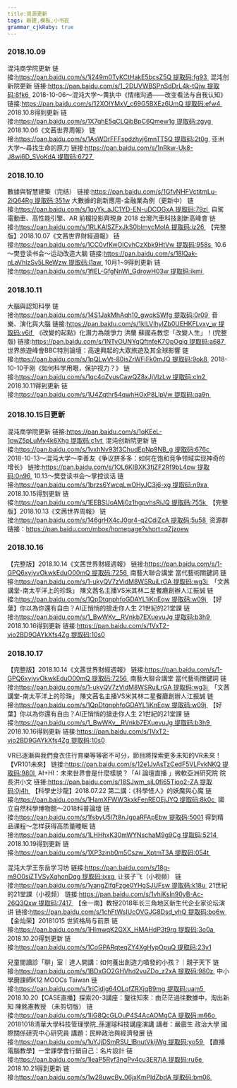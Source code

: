 ```yaml
---
title:资源更新
tags: 新建,模板,小书匠
grammar_cjkRuby: true
---
```


###  2018.10.09
混沌商学院更新
链接:https://pan.baidu.com/s/1j249m0TyKCtHakE5bcsZ5Q 提取码:fg93 
混沌创新院更新
链接:https://pan.baidu.com/s/1_2DUVWBSPnSdDrL4k-tQjw 提取码:8fk6 
2018-10-06～混沌大学～黄执中《情绪沟通——改变看法与自我认知》
链接:https://pan.baidu.com/s/12XOIYMxV_c69G5BXEz6UmQ 提取码:efw4 
2018.10.8得到更新
链接:https://pan.baidu.com/s/1X7qhE5qCLQibBpC6Qmew1g 提取码:zgyg 
2018.10.06《文茜世界周報》
链接:https://pan.baidu.com/s/1AsWDrFFFspdzhyj6mnTT5Q 提取码:2t0g 
亚洲大学～尋找生命的原力
链接:https://pan.baidu.com/s/1nRkw-Uk8-J8wi6D_SVoKdA 提取码:6727 

### 2018.10.10
數據與智慧建築（完结）
链接:https://pan.baidu.com/s/1GfvNHFVctitmLu-2iQ64Rg 提取码:351w
大數據的創新應用-金融業為例（更新中）
链接:https://pan.baidu.com/s/1qyYk_aJC1YD-EN-uDCOGxA 提取码:79zl 
自駕電動車、高性能引擎、AR 前檔投影齊現身 2018 台灣汽車科技創新高峰會 
链接:https://pan.baidu.com/s/1RLKAlSZFxJkS0bImycMolA 提取码:iz26 
【完整版】2018.10.07《文茜世界財經週報》
链接:https://pan.baidu.com/s/1CC0vfKwOlCvhCzXbk9HtVw 提取码:958s 
10.6～樊登读书会～运动改造大脑
链接:https://pan.baidu.com/s/18lQak-nLaVhlzSv5LReWzw 提取码:l1aw 
10月1~9得到更新
链接:https://pan.baidu.com/s/1fIEL-GfgNnWi_GdrowH03w 提取码:ikmi 

### 2018.10.11
大腦與認知科學
链接:https://pan.baidu.com/s/14S1JakMhAqh10_gwqkSWfg 提取码:0r09 
音樂、演化與大腦
链接:https://pan.baidu.com/s/1klLVIhyIZb0UEHKFLvxy_w 提取码:v6if 
《改變的起點》化潛力為競爭力 洪蘭 蘇國垚教您「改變人生」！(完整版)
链接:https://pan.baidu.com/s/1NTyOUNYqQftnfeK7OpOgjg 提取码:a687 
世界旅遊峰會BBC特別論壇：高速興起的大眾旅遊及其全球影響 
链接:https://pan.baidu.com/s/1pQLwVt-80isZrWFjFk0mJQ 提取码:9ok8 
2018-10-10于刚《如何科学用眼，保护视力？》
链接:https://pan.baidu.com/s/1qc4qZyusCawQZ8xJjVIzLw 提取码:cln2 
2018.10.11得到更新
链接:https://pan.baidu.com/s/1U4Zqthr54qwhHOxP8LlpVw 提取码:qa9n 

### 2018.10.15日更新
混沌商学院更新
链接:https://pan.baidu.com/s/1qKEeL-1pwZ5pLuMy4k6Xhg 提取码:c1vt 
混沌创新院更新
链接:https://pan.baidu.com/s/1vxhNv93f3ChudEpNp9NB_g 提取码:676c 
2018-10-13～混沌大学～李善友《争议拼多多：如何在饱和竞争领域实现神奇的增长》
链接:https://pan.baidu.com/s/1OL6KIBXK3fjZF2Rf9bL4pw 提取码:0n96 
10.13～樊登读书会～掌控谈话
链接:https://pan.baidu.com/s/1brzs6YwcqLwOHyJC3j6-xg 提取码:n9xa 
2018.10.15得到更新
链接:https://pan.baidu.com/s/1EEBSUoAMj0z1hgpvhsRiJQ 提取码:755k 
【完整版】2018.10.13《文茜世界周報》
链接:https://pan.baidu.com/s/146grHX4cJ0gr4-q2CdiZcA 提取码:5u58 
资源群链接：https://pan.baidu.com/mbox/homepage?short=qZjzoew

### 2018.10.16
【完整版】2018.10.14《文茜世界財經週報》
链接:https://pan.baidu.com/s/1-GPQ6xyjyvOkwkEduO00mQ 提取码:7256 
南藝大聯合講堂 當代藝術關鍵詞
 链接:https://pan.baidu.com/s/1-ukyQV7zVidM8WSRuiLrGA 提取码:wg3i 
「文茜講堂-南太平洋上的珍珠」 陳文茜名主播VS米其林二星餐廳創辦人江振誠 
链接:https://pan.baidu.com/s/1QpDtqnphfoGDAYL1iKnEqw 提取码:w09j 
【好葉】你以為你還有自由？AI正悄悄的搶走你人生  21世紀的21堂課 
链接:https://pan.baidu.com/s/1_BwWKv__RVnkb7EXuevuJg 提取码:b3h9 
2018.10.16得到更新
链接:https://pan.baidu.com/s/1VxT2-vio2BD9GAYkXfs4Zg 提取码:10s0 

### 2018.10.17
【完整版】2018.10.14《文茜世界財經週報》
链接:https://pan.baidu.com/s/1-GPQ6xyjyvOkwkEduO00mQ 提取码:7256 
南藝大聯合講堂 當代藝術關鍵詞
 链接:https://pan.baidu.com/s/1-ukyQV7zVidM8WSRuiLrGA 提取码:wg3i 
「文茜講堂-南太平洋上的珍珠」 陳文茜名主播VS米其林二星餐廳創辦人江振誠 
链接:https://pan.baidu.com/s/1QpDtqnphfoGDAYL1iKnEqw 提取码:w09j 
【好葉】你以為你還有自由？AI正悄悄的搶走你人生  21世紀的21堂課 
链接:https://pan.baidu.com/s/1_BwWKv__RVnkb7EXuevuJg 提取码:b3h9 
2018.10.16得到更新
链接:https://pan.baidu.com/s/1VxT2-vio2BD9GAYkXfs4Zg 提取码:10s0


VR已逐漸與我們食衣住行育樂等等密不可分，節目將探索更多未知的VR未來！【VR101未來】
链接:https://pan.baidu.com/s/12e1JvAsTzCedF5VLFvkNKQ 提取码:980l 
AI+HI：未來世界會是什麼樣貌？「AI 論壇直播 」微軟亞洲研究院 院長洪小文 
链接:https://pan.baidu.com/s/18SJwm_siL0fi65Tioo2-ZA 提取码:0j4h 
【科學史沙龍】2018.07.22 第二講：《科學怪人》的妖魔與心魔
链接:https://pan.baidu.com/s/1HamXFWW3kxkFenREOEjJYQ 提取码:8k0c 
國立自然科學博物館～2018科普論壇
链接:https://pan.baidu.com/s/1fsbyU5l7t8nJgpaRFApEbw 提取码:5001
得到精品课程～怎样获得高质量睡眠
链接:https://pan.baidu.com/s/1LHHhxK30mWYNschaM9g9Cg 提取码:5214 
2018.10.19得到更新
链接:https://pan.baidu.com/s/1XP3zinb0m5Cszw_XptmT3A 提取码:054t 


混沌大学王东岳学习坊
链接:https://pan.baidu.com/s/18g-m9O0siZTVSyXqhonDqg 提取码:jxxg 
让孩子飞（小视频）
链接:https://pan.baidu.com/s/1yangZlfqFzge0YHgSJUFsw 提取码:k18u 
21世紀的21堂課（小视频）
链接:https://pan.baidu.com/s/1vhiKsIn90yB-Ac-26Q3Qxw 提取码:7417 
【金一南】教授2018年长三角地区新生代企业家论坛演讲
链接:https://pan.baidu.com/s/1chFtWslUcOVGJG8Dsd_yhQ 提取码:bo6w 
【金灿荣】20181015 世贸格局与前景 
链接:https://pan.baidu.com/s/1HlmwqK2GXX_HMAHdP3t9rg 提取码:3o0a 
2018.10.20得到更新
链接:https://pan.baidu.com/s/1CoGPARqteqZY4XgHypOpuQ 提取码:23y1

兒童閱讀診「聊」室｜達人開講：如何養出創造力噴發的小孩？｜親子天下 
链接:https://pan.baidu.com/s/1BDxGO2GHVhd2vuZDo_z2xA 提取码:980z 
中小學磨課師K12 MOOCs Taiwan
链接:https://pan.baidu.com/s/1riCjdjg64OLqfZRXjqB9mg 提取码:uam5 
2018.10.20【CASE直播】探索20-3講座：鑒往知來：由茫茫過往數據中，淘出新知  陳銘憲教授 （未剪切版）
链接:https://pan.baidu.com/s/1IiG8QcGLOuP4S4AcAOMgCA 提取码:m66o 
20181018清華大學科技管理學院_孫運璿科技講座演講 講者：嚴震生 政治大學 國際關係研究中心研究員 講題：民粹政治與經濟發展 
链接:https://pan.baidu.com/s/1uYJjDSmRSU_IBnutVkijWg 提取码:yo59 
【直播電腦教學】一堂課學會行銷自己：名片設計 
链接:https://pan.baidu.com/s/1leaP5Ryf3ngPv4cu3ER7jA 提取码:ru6e 
2018.10.21得到更新
链接:https://pan.baidu.com/s/1w28uwcBy_06jxKmPldZbdA 提取码:bm06 